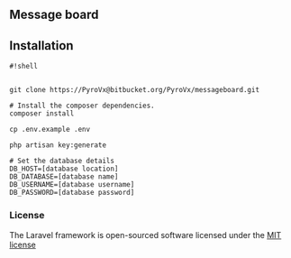 ## Message board

## Installation


```
#!shell


git clone https://PyroVx@bitbucket.org/PyroVx/messageboard.git

# Install the composer dependencies.
composer install

cp .env.example .env

php artisan key:generate

# Set the database details
DB_HOST=[database location]
DB_DATABASE=[database name]
DB_USERNAME=[database username]
DB_PASSWORD=[database password]
```


### License

The Laravel framework is open-sourced software licensed under the [MIT license](http://opensource.org/licenses/MIT)